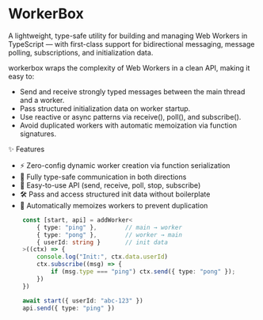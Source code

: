 # WorkerBox
A lightweight, type-safe utility for building and managing Web Workers in TypeScript — with first-class support for bidirectional messaging, message polling, subscriptions, and initialization data.

workerbox wraps the complexity of Web Workers in a clean API, making it easy to:
- Send and receive strongly typed messages between the main thread and a worker.
- Pass structured initialization data on worker startup.
- Use reactive or async patterns via receive(), poll(), and subscribe().
- Avoid duplicated workers with automatic memoization via function signatures.

✨ Features
- ⚡ Zero-config dynamic worker creation via function serialization
- 🧠 Fully type-safe communication in both directions
- 🧰 Easy-to-use API (send, receive, poll, stop, subscribe)
- 🛠️ Pass and access structured init data without boilerplate
- 🧼 Automatically memoizes workers to prevent duplication

```ts
    const [start, api] = addWorker<
        { type: "ping" },        // main → worker
        { type: "pong" },        // worker → main
        { userId: string }       // init data
    >((ctx) => {
        console.log("Init:", ctx.data.userId)
        ctx.subscribe((msg) => {
            if (msg.type === "ping") ctx.send({ type: "pong" });
        })
    })

    await start({ userId: "abc-123" })
    api.send({ type: "ping" })
```